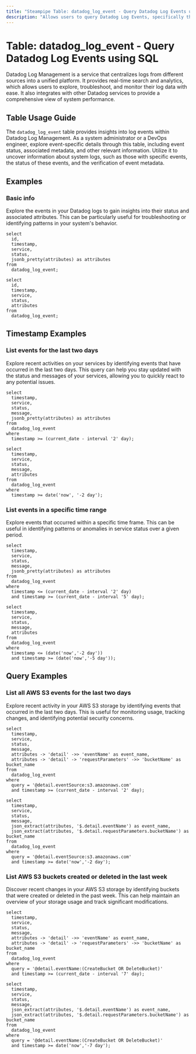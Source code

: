 ```yaml
---
title: "Steampipe Table: datadog_log_event - Query Datadog Log Events using SQL"
description: "Allows users to query Datadog Log Events, specifically the event details, status, and associated metadata, providing insights into system logs and potential anomalies."
---
```


# Table: datadog_log_event - Query Datadog Log Events using SQL

Datadog Log Management is a service that centralizes logs from different sources into a unified platform. It provides real-time search and analytics, which allows users to explore, troubleshoot, and monitor their log data with ease. It also integrates with other Datadog services to provide a comprehensive view of system performance.

## Table Usage Guide

The `datadog_log_event` table provides insights into log events within Datadog Log Management. As a system administrator or a DevOps engineer, explore event-specific details through this table, including event status, associated metadata, and other relevant information. Utilize it to uncover information about system logs, such as those with specific events, the status of these events, and the verification of event metadata.

## Examples

### Basic info
Explore the events in your Datadog logs to gain insights into their status and associated attributes. This can be particularly useful for troubleshooting or identifying patterns in your system's behavior.

```sql+postgres
select
  id,
  timestamp,
  service,
  status,
  jsonb_pretty(attributes) as attributes
from
  datadog_log_event;
```

```sql+sqlite
select
  id,
  timestamp,
  service,
  status,
  attributes
from
  datadog_log_event;
```

## Timestamp Examples

### List events for the last two days
Explore recent activities on your services by identifying events that have occurred in the last two days. This query can help you stay updated with the status and messages of your services, allowing you to quickly react to any potential issues.

```sql+postgres
select
  timestamp,
  service,
  status,
  message,
  jsonb_pretty(attributes) as attributes
from
  datadog_log_event
where
  timestamp >= (current_date - interval '2' day);
```

```sql+sqlite
select
  timestamp,
  service,
  status,
  message,
  attributes
from
  datadog_log_event
where
  timestamp >= date('now', '-2 day');
```

### List events in a specific time range
Explore events that occurred within a specific time frame. This can be useful in identifying patterns or anomalies in service status over a given period.

```sql+postgres
select
  timestamp,
  service,
  status,
  message,
  jsonb_pretty(attributes) as attributes
from
  datadog_log_event
where
  timestamp <= (current_date - interval '2' day)
  and timestamp >= (current_date - interval '5' day);
```

```sql+sqlite
select
  timestamp,
  service,
  status,
  message,
  attributes
from
  datadog_log_event
where
  timestamp <= (date('now','-2 day'))
  and timestamp >= (date('now','-5 day'));
```

## Query Examples

### List all AWS S3 events for the last two days
Explore recent activity in your AWS S3 storage by identifying events that occurred in the last two days. This is useful for monitoring usage, tracking changes, and identifying potential security concerns.

```sql+postgres
select
  timestamp,
  service,
  status,
  message,
  attributes -> 'detail' ->> 'eventName' as event_name,
  attributes -> 'detail' -> 'requestParameters' ->> 'bucketName' as bucket_name
from
  datadog_log_event
where
  query = '@detail.eventSource:s3.amazonaws.com'
  and timestamp >= (current_date - interval '2' day);
```

```sql+sqlite
select
  timestamp,
  service,
  status,
  message,
  json_extract(attributes, '$.detail.eventName') as event_name,
  json_extract(attributes, '$.detail.requestParameters.bucketName') as bucket_name
from
  datadog_log_event
where
  query = '@detail.eventSource:s3.amazonaws.com'
  and timestamp >= date('now','-2 day');
```

### List AWS S3 buckets created or deleted in the last week
Discover recent changes in your AWS S3 storage by identifying buckets that were created or deleted in the past week. This can help maintain an overview of your storage usage and track significant modifications.

```sql+postgres
select
  timestamp,
  service,
  status,
  message,
  attributes -> 'detail' ->> 'eventName' as event_name,
  attributes -> 'detail' -> 'requestParameters' ->> 'bucketName' as bucket_name
from
  datadog_log_event
where
  query = '@detail.eventName:(CreateBucket OR DeleteBucket)'
  and timestamp >= (current_date - interval '7' day);
```

```sql+sqlite
select
  timestamp,
  service,
  status,
  message,
  json_extract(attributes, '$.detail.eventName') as event_name,
  json_extract(attributes, '$.detail.requestParameters.bucketName') as bucket_name
from
  datadog_log_event
where
  query = '@detail.eventName:(CreateBucket OR DeleteBucket)'
  and timestamp >= date('now','-7 day');
```